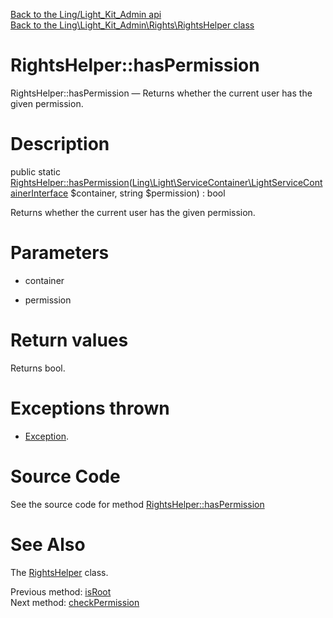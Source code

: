 [Back to the Ling/Light_Kit_Admin api](https://github.com/lingtalfi/Light_Kit_Admin/blob/master/doc/api/Ling/Light_Kit_Admin.md)<br>
[Back to the Ling\Light_Kit_Admin\Rights\RightsHelper class](https://github.com/lingtalfi/Light_Kit_Admin/blob/master/doc/api/Ling/Light_Kit_Admin/Rights/RightsHelper.md)


RightsHelper::hasPermission
================



RightsHelper::hasPermission — Returns whether the current user has the given permission.




Description
================


public static [RightsHelper::hasPermission](https://github.com/lingtalfi/Light_Kit_Admin/blob/master/doc/api/Ling/Light_Kit_Admin/Rights/RightsHelper/hasPermission.md)([Ling\Light\ServiceContainer\LightServiceContainerInterface](https://github.com/lingtalfi/Light/blob/master/doc/api/Ling/Light/ServiceContainer/LightServiceContainerInterface.md) $container, string $permission) : bool




Returns whether the current user has the given permission.




Parameters
================


- container

    

- permission

    


Return values
================

Returns bool.


Exceptions thrown
================

- [Exception](http://php.net/manual/en/class.exception.php).&nbsp;







Source Code
===========
See the source code for method [RightsHelper::hasPermission](https://github.com/lingtalfi/Light_Kit_Admin/blob/master/Rights/RightsHelper.php#L44-L55)


See Also
================

The [RightsHelper](https://github.com/lingtalfi/Light_Kit_Admin/blob/master/doc/api/Ling/Light_Kit_Admin/Rights/RightsHelper.md) class.

Previous method: [isRoot](https://github.com/lingtalfi/Light_Kit_Admin/blob/master/doc/api/Ling/Light_Kit_Admin/Rights/RightsHelper/isRoot.md)<br>Next method: [checkPermission](https://github.com/lingtalfi/Light_Kit_Admin/blob/master/doc/api/Ling/Light_Kit_Admin/Rights/RightsHelper/checkPermission.md)<br>

